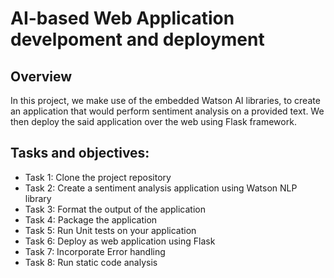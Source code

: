 # AI-based Web Application develpoment and deployment

## Overview
In this project, we make use of the embedded Watson AI libraries, to create an application that would perform sentiment analysis on a provided text. We then deploy the said application over the web using Flask framework.

## Tasks and objectives:
- Task 1: Clone the project repository
- Task 2: Create a sentiment analysis application using Watson NLP library
- Task 3: Format the output of the application
- Task 4: Package the application
- Task 5: Run Unit tests on your application
- Task 6: Deploy as web application using Flask
- Task 7: Incorporate Error handling
- Task 8: Run static code analysis